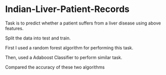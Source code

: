 # Indian-Liver-Patient-Records

Task is to predict whether a patient suffers from a liver disease using above features. 

Split the data into test and train. 

First I used a random forest algorithm for performing this task. 

Then, used a Adaboost Classifier to perform similar task. 

Compared the accuracy of these two algorithms
